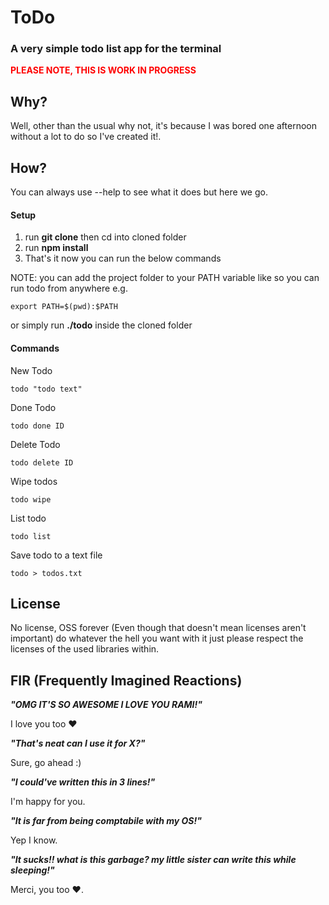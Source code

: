 # **ToDo**
### A very simple todo list app for the terminal


<span style="color:red;font-weight:bold;">
PLEASE NOTE, THIS IS WORK IN PROGRESS</span>

## Why?
Well, other than the usual why not, it's because I was bored one afternoon without a lot to do so I've created it!.

## How?
You can always use --help to see what it does but here we go.

#### Setup
1. run **git clone** then cd into cloned folder
2. run **npm install**
3. That's it now you can run the below commands

NOTE: you can add the project folder to your PATH variable like so you can run todo from anywhere e.g.

    export PATH=$(pwd):$PATH

or simply run **./todo** inside the cloned folder

#### Commands

New Todo

    todo "todo text"

Done Todo

    todo done ID

Delete Todo

    todo delete ID

Wipe todos

    todo wipe

List todo

    todo list

Save todo to a text file

    todo > todos.txt





## License
No license, OSS forever (Even though that doesn't mean licenses aren't important)
do whatever the hell you want with it just please respect the licenses of the used libraries within.

## FIR (Frequently Imagined Reactions)
***"OMG IT'S SO AWESOME I LOVE YOU RAMI!"***

I love you too ♥

***"That's neat can I use it for X?"***

Sure, go ahead :)

***"I could've written this in 3 lines!"***

I'm happy for you.

***"It is far from being comptabile with my OS!"***

Yep I know.

***"It sucks!! what is this garbage? my little sister can write this while sleeping!"***

Merci, you too ♥.
